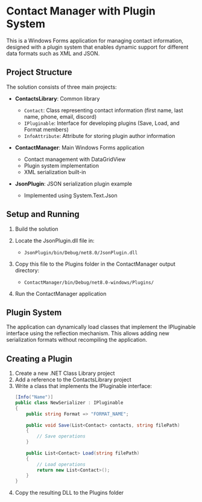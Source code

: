 # Contact Manager with Plugin System

This is a Windows Forms application for managing contact information, designed with a plugin system that enables dynamic support for different data formats such as XML and JSON.

## Project Structure

The solution consists of three main projects:

- **ContactsLibrary**: Common library
  - `Contact`: Class representing contact information (first name, last name, phone, email, discord)
  - `IPluginable`: Interface for developing plugins (Save, Load, and Format members)
  - `InfoAttribute`: Attribute for storing plugin author information

- **ContactManager**: Main Windows Forms application
  - Contact management with DataGridView
  - Plugin system implementation
  - XML serialization built-in

- **JsonPlugin**: JSON serialization plugin example
  - Implemented using System.Text.Json

## Setup and Running

1. Build the solution

2. Locate the JsonPlugin.dll file in:
   - `JsonPlugin/bin/Debug/net8.0/JsonPlugin.dll`

3. Copy this file to the Plugins folder in the ContactManager output directory:
   - `ContactManager/bin/Debug/net8.0-windows/Plugins/`

4. Run the ContactManager application



## Plugin System

The application can dynamically load classes that implement the IPluginable interface using the reflection mechanism. This allows adding new serialization formats without recompiling the application.

## Creating a Plugin

1. Create a new .NET Class Library project
2. Add a reference to the ContactsLibrary project
3. Write a class that implements the IPluginable interface:
   ```csharp
   [Info("Name")]
   public class NewSerializer : IPluginable
   {
       public string Format => "FORMAT_NAME";
       
       public void Save(List<Contact> contacts, string filePath)
       {
           // Save operations
       }
       
       public List<Contact> Load(string filePath)
       {
           // Load operations
           return new List<Contact>();
       }
   }
   ```
4. Copy the resulting DLL to the Plugins folder